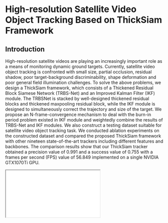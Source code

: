 # High-resolution Satellite Video Object Tracking Based on ThickSiam Framework

## Introduction

High-resolution satellite videos are playing an increasingly important role as a means of monitoring dynamic ground targets. Currently, satellite video object tracking is confronted with small size, partial occlusion, residual shadow, poor target-background discriminability, shape deformation and poor general field illumination challenges. To solve the above problems, we design a ThickSiam framework, which consists of a Thickened Residual Block Siamese Network (TRBS-Net) and an Improved Kalman Filter (IKF) module. The TRBSNet is stacked by well-designed thickened residual blocks and thickened maxpooling residual block, while the IKF module is designed to simultaneously correct the trajectory and size of the target. We propose an N-frame-convergence mechanism to deal with the burn-in period problem existed in IKF module and weightedly combine the results of TRBS-Net and IKF modules. We also construct a testing dataset suitable for satellite video object tracking task. We conducted ablation experiments on the constructed dataset and compared the proposed ThickSiam framework with other nineteen state-of-the-art trackers including different features and backbones. The comparison results show that our ThickSiam tracker obtained a precision value of 0.991 and a success value of 0.755 with a frames per second (FPS) value of 56.849 implemented on a single NVIDIA GTX1070Ti GPU.

<iframe src="demo/airplane-1.gif">

## Main Results

We compared the ThickSiam Framework with other 19 state-of-the-art trackers including CF-based and DL-based methods with different features and backbones. They are MOSSE, CSK, KCF, CN, DSST, Staple, SiamFC, DCFNet, ECO, STRCF, ATOM, DiMP, SiamFC+, SiamRPN+, SiamRPN++, SiamFC++ and ID-DSN. The comparison results are shown in the following Table.

| Trackers                       | Methods  | Features             | Backbones                       | CUDA | Precision | Success | FPS     |
|--------------------------------|----------|----------------------|---------------------------------|------|-----------|---------|---------|
| MOSSE(2010)                    | CF-based |  Grayscale Intensity | -                               | - | 0.745     | 0.48    | 4.964   |
| CSK(2012)                      | CF-based |  Grayscale Intensity | -                               | - | 0.755     | 0.512   | 5.478   |
| KCF(2014)                      | CF-based | HOG                  | -                               | - | 0.851     | 0.634   | 18.21   |
| CN(2014)                       | CF-based | Color Table          | -                               | - | 0.859     | 0.609   | 8.763   |
| DSST(2014)                     | CF-based | HOG                  | -                               | - | 0.782     | 0.596   | 9.72    |
| Staple(2016)                   | CF-based | HOG+Color Histogram  | -                               | - | 0.776     | 0.58    | 10.887  |
| SiamFC                         | DL-based | CNN Features         | AlexNet                         | - [x] | 0.902     | 0.663   | 127.174 |
| DCFNet(2017)                   | CF-based | CNN Features         | conv1 from VGG                  | - [x] | 0.833     | 0.644   | 12.4    |
| ECO(2017)                      | CF-based | CNN Features         | ResNet18 with vgg-m conv1 layer | - | 0.856     | 0.645   | 3.998   |
| STRCF(2018)                    | CF-based | HOG+Color Table      | -                               | - | 0.795     | 0.557   | 7.498   |
| ATOM(2019)                     | DL-based | CNN Features         | ResNet18                        | - [x] | 0.852     | 0.622   | 10.771  |
| DiMP(2019)                     | DL-based | CNN Features         | ResNet18                        | - [x] | 0.717     | 0.545   | 12.697  |
| DiMP(2019)                     | DL-based | CNN Features         | ResNet50                        | - [x] | 0.747     | 0.597   | 11.239  |
| SiamFC+(2019)                  | DL-based | CNN Features         | ResNet22                        | - [x] | 0.839     | 0.652   | 59.333  |
| SIamRPN+(2019)                 | DL-based | CNN Features         | ResNet22                        | - [x] | 0.878     | 0.618   | 114.867 |
| SiamRPN++(2019)                | DL-based | CNN Features         | AlexNet                         | - [x] | 0.883     | 0.656   | 144.783 |
| SiamRPN++(2019)                | DL-based | CNN Features         | ResNet50                        | - [x] | 0.828     | 0.655   | 31.617  |
| SiamFC++(2020)                 | DL-based | CNN Features         | AlexNet                         | - [x] | 0.925     | 0.699   | 139.828 |
| ID-DSN（2021）                  | DL-based | CNN Features         | ResNet50                        | - [x] | 0.933     | 0.718   | 31.167  |
| ThickSiam (ours, TRBS-Net)     | DL-based | CNN Features         | TRB+TMRB                        | - [x] | 0.959     | 0.721   | 56.758  |
| ThickSiam (ours, TRBS-Net+IKF) | DL-based | CNN Features         | TRB+TMRB                        | - [x] | 0.991     | 0.755   | 56.758  |


## Dataset
Coming soon

## Installation 
Coming soon

## Quick Start
Coming soon

## License
Licensed under an MIT license.
